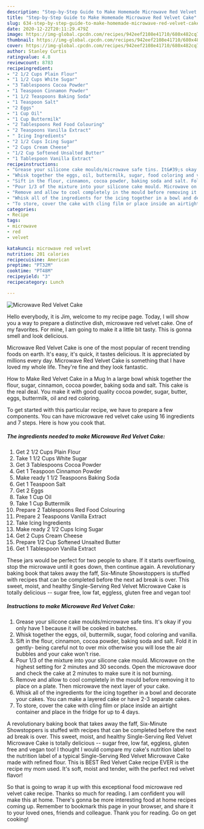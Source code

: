 ```yaml
---
description: "Step-by-Step Guide to Make Homemade Microwave Red Velvet Cake"
title: "Step-by-Step Guide to Make Homemade Microwave Red Velvet Cake"
slug: 634-step-by-step-guide-to-make-homemade-microwave-red-velvet-cake
date: 2020-12-22T20:11:29.479Z
image: https://img-global.cpcdn.com/recipes/942eef2108e41710/680x482cq70/microwave-red-velvet-cake-recipe-main-photo.jpg
thumbnail: https://img-global.cpcdn.com/recipes/942eef2108e41710/680x482cq70/microwave-red-velvet-cake-recipe-main-photo.jpg
cover: https://img-global.cpcdn.com/recipes/942eef2108e41710/680x482cq70/microwave-red-velvet-cake-recipe-main-photo.jpg
author: Stanley Curtis
ratingvalue: 4.8
reviewcount: 8783
recipeingredient:
- "2 1/2 Cups Plain Flour"
- "1 1/2 Cups White Sugar"
- "3 Tablespoons Cocoa Powder"
- "1 Teaspoon Cinnamon Powder"
- "1 1/2 Teaspoons Baking Soda"
- "1 Teaspoon Salt"
- "2 Eggs"
- "1 Cup Oil"
- "1 Cup Buttermilk"
- "2 Tablespoons Red Food Colouring"
- "2 Teaspoons Vanilla Extract"
- " Icing Ingredients"
- "2 1/2 Cups Icing Sugar"
- "2 Cups Cream Cheese"
- "1/2 Cup Softened Unsalted Butter"
- "1 Tablespoon Vanilla Extract"
recipeinstructions:
- "Grease your silicone cake moulds/microwave safe tins. It&#39;s okay if you only have 1 because it will be cooked in batches."
- "Whisk together the eggs, oil, buttermilk, sugar, food coloring and vanilla."
- "Sift in the flour, cinnamon, cocoa powder, baking soda and salt. Fold it in gently- being careful not to over mix otherwise you will lose the air bubbles and your cake won&#39;t rise."
- "Pour 1/3 of the mixture into your silicone cake mould. Microwave on the highest setting for 2 minutes and 30 seconds. Open the microwave door and check the cake at 2 minutes to make sure it is not burning."
- "Remove and allow to cool completely in the mould before removing it to place on a plate. Then microwave the next layer of your cake."
- "Whisk all of the ingredients for the icing together in a bowl and decorate your cakes. You can make a layered cake or have 2-3 separate cakes."
- "To store, cover the cake with cling film or place inside an airtight container and place in the fridge for up to 4 days."
categories:
- Recipe
tags:
- microwave
- red
- velvet

katakunci: microwave red velvet 
nutrition: 201 calories
recipecuisine: American
preptime: "PT32M"
cooktime: "PT48M"
recipeyield: "3"
recipecategory: Lunch

---
```



![Microwave Red Velvet Cake](https://img-global.cpcdn.com/recipes/942eef2108e41710/680x482cq70/microwave-red-velvet-cake-recipe-main-photo.jpg)

Hello everybody, it is Jim, welcome to my recipe page. Today, I will show you a way to prepare a distinctive dish, microwave red velvet cake. One of my favorites. For mine, I am going to make it a little bit tasty. This is gonna smell and look delicious.

Microwave Red Velvet Cake is one of the most popular of recent trending foods on earth. It's easy, it's quick, it tastes delicious. It is appreciated by millions every day. Microwave Red Velvet Cake is something that I have loved my whole life. They're fine and they look fantastic.

How to Make Red Velvet Cake in a Mug In a large bowl whisk together the flour, sugar, cinnamon, cocoa powder, baking soda and salt. This cake is the real deal. You make it with good quality cocoa powder, sugar, butter, eggs, buttermilk, oil and red coloring.


To get started with this particular recipe, we have to prepare a few components. You can have microwave red velvet cake using 16 ingredients and 7 steps. Here is how you cook that.

<!--inarticleads1-->

##### The ingredients needed to make Microwave Red Velvet Cake:

1. Get 2 1/2 Cups Plain Flour
1. Take 1 1/2 Cups White Sugar
1. Get 3 Tablespoons Cocoa Powder
1. Get 1 Teaspoon Cinnamon Powder
1. Make ready 1 1/2 Teaspoons Baking Soda
1. Get 1 Teaspoon Salt
1. Get 2 Eggs
1. Take 1 Cup Oil
1. Take 1 Cup Buttermilk
1. Prepare 2 Tablespoons Red Food Colouring
1. Prepare 2 Teaspoons Vanilla Extract
1. Take  Icing Ingredients
1. Make ready 2 1/2 Cups Icing Sugar
1. Get 2 Cups Cream Cheese
1. Prepare 1/2 Cup Softened Unsalted Butter
1. Get 1 Tablespoon Vanilla Extract


These jars would be perfect for two people to share. If it starts overflowing, stop the microwave until it goes down, then continue again. A revolutionary baking book that takes away the faff, Six-Minute Showstoppers is stuffed with recipes that can be completed before the next ad break is over. This sweet, moist, and healthy Single-Serving Red Velvet Microwave Cake is totally delicious -- sugar free, low fat, eggless, gluten free and vegan too! 

<!--inarticleads2-->

##### Instructions to make Microwave Red Velvet Cake:

1. Grease your silicone cake moulds/microwave safe tins. It&#39;s okay if you only have 1 because it will be cooked in batches.
1. Whisk together the eggs, oil, buttermilk, sugar, food coloring and vanilla.
1. Sift in the flour, cinnamon, cocoa powder, baking soda and salt. Fold it in gently- being careful not to over mix otherwise you will lose the air bubbles and your cake won&#39;t rise.
1. Pour 1/3 of the mixture into your silicone cake mould. Microwave on the highest setting for 2 minutes and 30 seconds. Open the microwave door and check the cake at 2 minutes to make sure it is not burning.
1. Remove and allow to cool completely in the mould before removing it to place on a plate. Then microwave the next layer of your cake.
1. Whisk all of the ingredients for the icing together in a bowl and decorate your cakes. You can make a layered cake or have 2-3 separate cakes.
1. To store, cover the cake with cling film or place inside an airtight container and place in the fridge for up to 4 days.


A revolutionary baking book that takes away the faff, Six-Minute Showstoppers is stuffed with recipes that can be completed before the next ad break is over. This sweet, moist, and healthy Single-Serving Red Velvet Microwave Cake is totally delicious -- sugar free, low fat, eggless, gluten free and vegan too! I thought I would compare my cake&#39;s nutrition label to the nutrition label of a typical Single-Serving Red Velvet Microwave Cake made with refined flour. This is BEST Red Velvet Cake recipe EVER is the recipe my mom used. It&#39;s soft, moist and tender, with the perfect red velvet flavor! 

So that is going to wrap it up with this exceptional food microwave red velvet cake recipe. Thanks so much for reading. I am confident you will make this at home. There's gonna be more interesting food at home recipes coming up. Remember to bookmark this page in your browser, and share it to your loved ones, friends and colleague. Thank you for reading. Go on get cooking!
